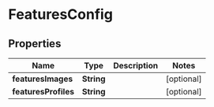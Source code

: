 

# FeaturesConfig


## Properties

| Name | Type | Description | Notes |
|------------ | ------------- | ------------- | -------------|
|**featuresImages** | **String** |  |  [optional] |
|**featuresProfiles** | **String** |  |  [optional] |



